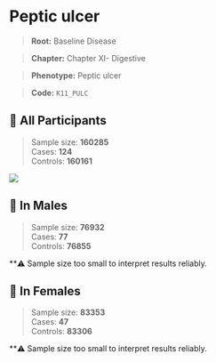 # Peptic ulcer

> **Root:** Baseline Disease  

> **Chapter:** Chapter XI- Digestive  

> **Phenotype:** Peptic ulcer  

> **Code:** `K11_PULC`

## 🧪 All Participants  
> Sample size: **160285**  
> Cases: **124**  
> Controls: **160161**
<img src="/Disease/Figures/ALL/Baseline/K11_PULC.png"/>
<CsvTable src="/public/Disease/Data/ALL/Baseline/LG_K11_PULC.csv" label="🔍 View full results" />

## 👨 In Males  
> Sample size: **76932**  
> Cases: **77**  
> Controls: **76855**

**⚠️ Sample size too small to interpret results reliably.

## 👩 In Females  
> Sample size: **83353**  
> Cases: **47**  
> Controls: **83306**

**⚠️ Sample size too small to interpret results reliably.
